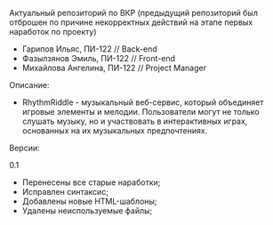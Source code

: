 Актуальный репозиторий по ВКР
(предыдущий репозиторий был отброшен по причине некорректных действий на этапе первых наработок по проекту)

 - Гарипов Ильяс, ПИ-122 // Back-end
 - Фазылзянов Эмиль, ПИ-122 // Front-end
 - Михайлова Ангелина, ПИ-122 // Project Manager

Описание:
 - RhythmRiddle - музыкальный веб-сервис, который объединяет игровые элементы и мелодии. Пользователи могут не только слушать музыку, но и участвовать в интерактивных играх, основанных на их музыкальных предпочтениях.

Версии:

0.1
   - Перенесены все старые наработки;
   - Исправлен синтаксис;
   - Добавлены новые HTML-шаблоны;
   - Удалены неиспользуемые файлы;
